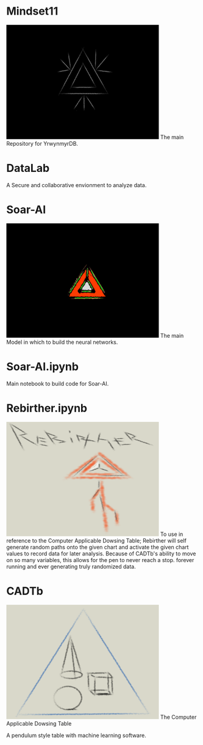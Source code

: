 # Mindset11
<img src="https://raw.githubusercontent.com/YrwynmyrDB/Mindset11/master/mindset.png"  height="300px" width="400px"/>
The main Repository for YrwynmyrDB.

# DataLab
A Secure and collaborative envionment to analyze data.

# Soar-AI
<img src="https://raw.githubusercontent.com/YrwynmyrDB/Mindset11/master/Soar-AI.png" height="300px" width="400px"/>
The main Model in which to build the neural networks.

# Soar-AI.ipynb
Main notebook to build code for Soar-AI.


# Rebirther.ipynb 
  <img src="https://raw.githubusercontent.com/YrwynmyrDB/Mindset11/master/Rebirther.png" height="300px" width="400px"/>
To use in reference to the Computer Applicable Dowsing Table; Rebirther will self generate random paths onto the given chart and activate the given chart values to record data for later analysis. Because of CADTb's ability to move on so many variables, this allows for the pen to never reach a stop. forever running and ever generating truly randomized data.  

# CADTb
<img src="https://github.com/YrwynmyrDB/YrwynmyrDB.site/blob/master/public/CADTb.png" height="300px" width="400px"/>
The Computer Applicable Dowsing Table 

A pendulum style table with machine learning software.
